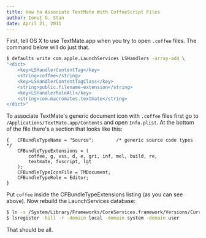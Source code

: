 ```yaml
---
title: How to Associate TextMate With CoffeeScript Files
author: Ionuț G. Stan
date: April 21, 2011
---
```



First, tell OS X to use TextMate.app when you try to open `.coffee` files. The
command below will do just that.

~~~bash
$ defaults write com.apple.LaunchServices LSHandlers -array-add \
"<dict>
    <key>LSHandlerContentTag</key>
    <string>coffee</string>
    <key>LSHandlerContentTagClass</key>
    <string>public.filename-extension</string>
    <key>LSHandlerRoleAll</key>
    <string>com.macromates.textmate</string>
</dict>"
~~~

To associate TextMate's generic document icon with `.coffee` files first go to
`/Applications/TextMate.app/Contents` and open `Info.plist`. At the bottom of
the file there's a section that looks like this:

~~~
{   CFBundleTypeName = "Source";        /* generic source code types */
    CFBundleTypeExtensions = (
        coffee, g, vss, d, e, gri, inf, mel, build, re,
        textmate, fxscript, lgt
    );
    CFBundleTypeIconFile = TMDocument;
    CFBundleTypeRole = Editor;
}
~~~

Put `coffee` inside the CFBundleTypeExtensions listing (as you can see above).
Now rebuild the LaunchServices database:

~~~bash
$ ln -s /System/Library/Frameworks/CoreServices.framework/Versions/Current/Frameworks/LaunchServices.framework/Versions/A/Support/lsregister /usr/local/bin/lsregister
$ lsregister -kill -r -domain local -domain system -domain user
~~~

That should be all.
